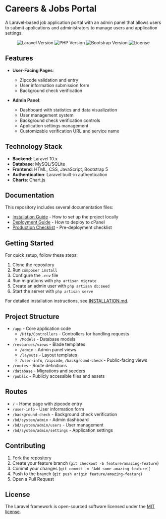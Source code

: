 # Careers & Jobs Portal

A Laravel-based job application portal with an admin panel that allows users to submit applications and administrators to manage users and application settings.

<p align="center">
  <img src="https://img.shields.io/badge/Laravel-10.x-red" alt="Laravel Version">
  <img src="https://img.shields.io/badge/PHP-8.1+-blue" alt="PHP Version">
  <img src="https://img.shields.io/badge/Bootstrap-5.3-purple" alt="Bootstrap Version">
  <img src="https://img.shields.io/badge/License-MIT-green" alt="License">
</p>

## Features

- **User-Facing Pages**:
  - Zipcode validation and entry
  - User information submission form
  - Background check verification
  
- **Admin Panel**:
  - Dashboard with statistics and data visualization
  - User management system
  - Background check verification controls
  - Application settings management
  - Customizable verification URL and service name

## Technology Stack

- **Backend**: Laravel 10.x
- **Database**: MySQL/SQLite
- **Frontend**: HTML, CSS, JavaScript, Bootstrap 5
- **Authentication**: Laravel built-in authentication
- **Charts**: Chart.js

## Documentation

This repository includes several documentation files:

- [Installation Guide](./INSTALLATION.md) - How to set up the project locally
- [Deployment Guide](./DEPLOYMENT_GUIDE.md) - How to deploy to cPanel
- [Production Checklist](./PRODUCTION_CHECKLIST.md) - Pre-deployment checklist

## Getting Started

For quick setup, follow these steps:

1. Clone the repository
2. Run `composer install`
3. Configure the `.env` file
4. Run migrations with `php artisan migrate`
5. Create an admin user with `php artisan db:seed`
6. Start the server with `php artisan serve`

For detailed installation instructions, see [INSTALLATION.md](./INSTALLATION.md).

## Project Structure

- `/app` - Core application code
  - `/Http/Controllers` - Controllers for handling requests
  - `/Models` - Database models
- `/resources/views` - Blade templates
  - `/admin` - Admin panel views
  - `/layouts` - Layout templates
  - `/user-info`, `/zipcode`, `/background-check` - Public-facing views
- `/routes` - Route definitions
- `/database` - Migrations and seeders
- `/public` - Publicly accessible files and assets

## Routes

- `/` - Home page with zipcode entry
- `/user-info` - User information form
- `/background-check` - Background check verification
- `/bd/system/admin` - Admin dashboard
- `/bd/system/admin/users` - User management
- `/bd/system/admin/settings` - Application settings

## Contributing

1. Fork the repository
2. Create your feature branch (`git checkout -b feature/amazing-feature`)
3. Commit your changes (`git commit -m 'Add some amazing feature'`)
4. Push to the branch (`git push origin feature/amazing-feature`)
5. Open a Pull Request

## License

The Laravel framework is open-sourced software licensed under the [MIT license](https://opensource.org/licenses/MIT).
